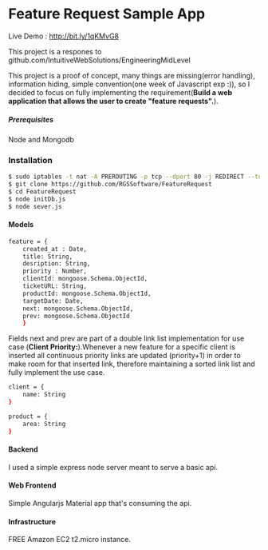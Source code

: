 # Feature Request Sample App

Live Demo : http://bit.ly/1qKMvG8

This project is a respones to github.com/IntuitiveWebSolutions/EngineeringMidLevel

This project is a proof of concept, many things are missing(error handling), information hiding, simple convention(one week of Javascript exp :)), so I decided to focus on fully implementing the requirement(**Build a web application that allows the user to create "feature requests".**).

##### Prerequisites
Node and Mongodb

### Installation
```sh
$ sudo iptables -t nat -A PREROUTING -p tcp --dport 80 -j REDIRECT --to-ports 8081
$ git clone https://github.com/RGSSoftware/FeatureRequest
$ cd FeatureRequest
$ node initDb.js
$ node sever.js
```

#### Models
```sh
feature = {
    created_at : Date,
    title: String,
    desription: String,
    priority : Number,
    clientId: mongoose.Schema.ObjectId,
    ticketURL: String,
    productId: mongoose.Schema.ObjectId,
    targetDate: Date,
    next: mongoose.Schema.ObjectId,
    prev: mongoose.Schema.ObjectId
    }
```
Fields next and prev are part of a double link list implementation for use case (**Client Priority:**).Whenever a new feature for a specific client is inserted all continuous priority links are updated (priority+1) in order to make room for that inserted link, therefore maintaining a sorted link list and fully implement the use case.

```sh
client = {
    name: String
}
```

```sh
product = {
    area: String
}
```

#### Backend
I used a simple express node server meant to serve a basic api.

#### Web Frontend
Simple Angularjs Material app that's consuming the api.

#### Infrastructure
FREE Amazon EC2 t2.micro instance.
